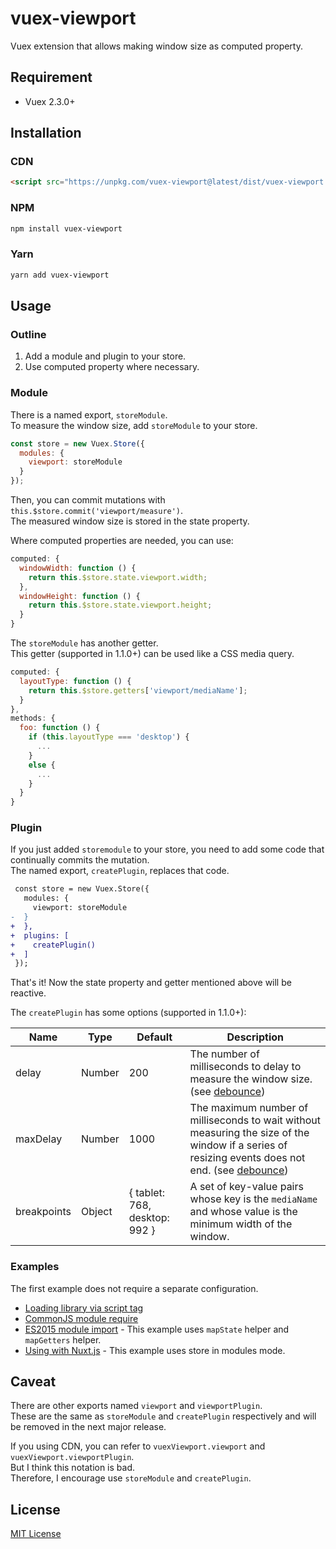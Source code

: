 # vuex-viewport
Vuex extension that allows making window size as computed property.

## Requirement
- Vuex 2.3.0+

## Installation
### CDN
```html
<script src="https://unpkg.com/vuex-viewport@latest/dist/vuex-viewport.js"></script>
```

### NPM
```sh
npm install vuex-viewport
```

### Yarn
```sh
yarn add vuex-viewport
```

## Usage
### Outline
1. Add a module and plugin to your store.
2. Use computed property where necessary.

### Module
There is a named export, `storeModule`.  
To measure the window size, add `storeModule` to your store.

```javascript
const store = new Vuex.Store({
  modules: {
    viewport: storeModule
  }
});
```

Then, you can commit mutations with `this.$store.commit('viewport/measure')`.  
The measured window size is stored in the state property.

Where computed properties are needed, you can use:

```javascript
computed: {
  windowWidth: function () {
    return this.$store.state.viewport.width;
  },
  windowHeight: function () {
    return this.$store.state.viewport.height;
  }
}
```

The `storeModule` has another getter.  
This getter (supported in 1.1.0+) can be used like a CSS media query.

```javascript
computed: {
  layoutType: function () {
    return this.$store.getters['viewport/mediaName'];
  }
},
methods: {
  foo: function () {
    if (this.layoutType === 'desktop') {
      ...
    }
    else {
      ...
    }
  }
}
```

### Plugin
If you just added `storemodule` to your store, you need to add some code that continually commits the mutation.  
The named export, `createPlugin`, replaces that code.

```diff
 const store = new Vuex.Store({
   modules: {
     viewport: storeModule
-  }
+  },
+  plugins: [
+    createPlugin()
+  ]
 });
```

That's it! Now the state property and getter mentioned above will be reactive.

The `createPlugin` has some options (supported in 1.1.0+):

Name | Type | Default | Description
---- | ---- | ------- | -----------
delay | Number | 200 | The number of milliseconds to delay to measure the window size. (see [debounce](https://lodash.com/docs/4.17.11#debounce))
maxDelay | Number | 1000 | The maximum number of milliseconds to wait without measuring the size of the window if a series of resizing events does not end. (see [debounce](https://lodash.com/docs/4.17.11#debounce))
breakpoints | Object | { tablet: 768, desktop: 992 } | A set of key-value pairs whose key is the `mediaName` and whose value is the minimum width of the window.

### Examples
The first example does not require a separate configuration.
- [Loading library via script tag](https://github.com/ony3000/vuex-viewport/blob/master/demo.html)
- [CommonJS module require](https://codesandbox.io/s/use-case-commonjs-module-require-u69sj)
- [ES2015 module import](https://codesandbox.io/s/use-case-es2015-module-import-7qf1t) - This example uses `mapState` helper and  `mapGetters` helper.
- [Using with Nuxt.js](https://codesandbox.io/s/use-case-using-with-nuxtjs-ewd0t) - This example uses store in modules mode.

## Caveat
There are other exports named `viewport` and `viewportPlugin`.  
These are the same as `storeModule` and `createPlugin` respectively and will be removed in the next major release.

If you using CDN, you can refer to `vuexViewport.viewport` and `vuexViewport.viewportPlugin`.  
But I think this notation is bad.  
Therefore, I encourage use `storeModule` and `createPlugin`.

## License
[MIT License](https://github.com/ony3000/vuex-viewport/blob/master/LICENSE)
